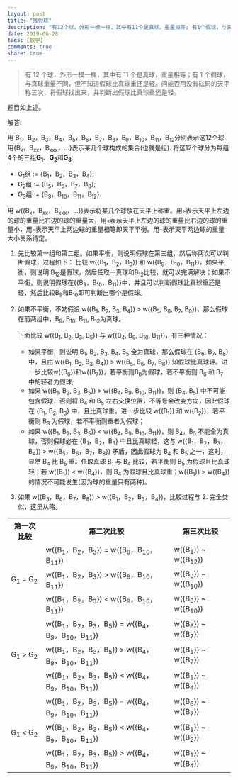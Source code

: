```yaml
---
layout: post
title: "找假球"
description: "有12个球，外形一模一样，其中有11个是真球，重量相等; 有1个假球，与真球重量不同，但不知道假球比真球重还是轻. 问能否用没有砝码的天平称三次，将假球找出来，并判断出假球比真球重还是轻."
date: 2019-06-28
tags: [数学]
comments: true
share: true
---
```


> 有 12 个球，外形一模一样，其中有 11 个是真球，重量相等；有 1 个假球，与真球重量不同，但不知道假球比真球重还是轻。问能否用没有砝码的天平称三次，将假球找出来，并判断出假球比真球重还是轻。

题目如上述。

解答:

用 B<sub>1</sub>，B<sub>2</sub>，B<sub>3</sub>，B<sub>4</sub>，B<sub>5</sub>，B<sub>6</sub>，B<sub>7</sub>，B<sub>8</sub>，B<sub>9</sub>，B<sub>10</sub>，B<sub>11</sub>，B<sub>12</sub>分别表示这12个球. 用{B<sub>x</sub>，B<sub>xx</sub>，B<sub>xxx</sub>，...}表示某几个球构成的集合(也就是组). 将这12个球分为每组4个的三组<strong>G<sub>1</sub></strong>、<strong>G<sub>2</sub></strong>和<strong>G<sub>3</sub></strong>: 

* G<sub>1</sub>组 := {B<sub>1</sub>，B<sub>2</sub>，B<sub>3</sub>，B<sub>4</sub>};
* G<sub>2</sub>组 := {B<sub>5</sub>，B<sub>6</sub>，B<sub>7</sub>，B<sub>8</sub>};
* G<sub>3</sub>组 := {B<sub>9</sub>，B<sub>10</sub>，B<sub>11</sub>，B<sub>12</sub>}. 

用 w({B<sub>x</sub>，B<sub>xx</sub>，B<sub>xxx</sub>，...})表示将某几个球放在天平上称重。用`>`表示天平上左边的球的重量比右边的球的重量大，用`<`表示天平上左边的球的重量比右边的球的重量小，用`=`表示天平上两边球的重量相等即天平平衡。用`~`表示天平两边球的重量大小关系待定。


1. 先比较第一组和第二组。如果平衡，则说明假球在第三组，然后称两次可以判断假球，过程如下：
比较 w({B<sub>1</sub>，B<sub>2</sub>，B<sub>3</sub>}) 和 w({B<sub>9</sub>，B<sub>10</sub>，B<sub>11</sub>})，如果平衡，则说明 B<sub>12</sub>是假球，然后任取一真球和B<sub>12</sub>比较，就可以完满解决；如果不平衡，则说明假球在{{B<sub>9</sub>，B<sub>10</sub>，B<sub>11</sub>}}中，并且可以判断假球比真球重还是轻，然后比较B<sub>9</sub>和B<sub>10</sub>即可判断出哪个是假球。
2. 如果不平衡，不妨假设 w({B<sub>1</sub>, B<sub>2</sub>, B<sub>3</sub>, B<sub>4</sub>}) > w({B<sub>5</sub>, B<sub>6</sub>, B<sub>7</sub>, B<sub>8</sub>})，那么假球在前两组中，B<sub>9</sub>, B<sub>10</sub>, B<sub>11</sub>, B<sub>12</sub>为真球。
   
   下面比较 w({B<sub>1</sub>, B<sub>2</sub>, B<sub>3</sub>, B<sub>5</sub>}) 与 w({B<sub>4</sub>, B<sub>9</sub>, B<sub>10</sub>, B<sub>11</sub>})，有三种情况：
    
   * 如果平衡，则说明 B<sub>1</sub>, B<sub>2</sub>, B<sub>3</sub>, B<sub>4</sub>, B<sub>5</sub> 全为真球，那么假球在 {B<sub>6</sub>, B<sub>7</sub>, B<sub>8</sub>} 中，且由 w({B<sub>1</sub>, B<sub>2</sub>, B<sub>3</sub>, B<sub>4</sub>}) > w({B<sub>5</sub>, B<sub>6</sub>, B<sub>7</sub>, B<sub>8</sub>}) 知假球比真球轻。进一步比较w({B<sub>6</sub>})和w({B<sub>7</sub>})，若平衡则B<sub>8</sub>为假球，若不平衡则 B<sub>6</sub> 和 B<sub>7</sub> 中的轻者为假球;
   * 如果 w({B<sub>1</sub>, B<sub>2</sub>, B<sub>3</sub>, B<sub>5</sub>}) > w({B<sub>4</sub>, B<sub>9</sub>, B<sub>10</sub>, B<sub>11</sub>})，则 {B<sub>4</sub>, B<sub>5</sub>} 中不可能包含假球，否则将 B<sub>4</sub> 和 B<sub>5</sub> 左右交换位置，不等号会改变方向，因此假球在 {B<sub>1</sub>, B<sub>2</sub>, B<sub>3</sub>} 中，且比真球重。进一步比较 w({B<sub>1</sub>}) 和 w({B<sub>2</sub>})，若平衡则 B<sub>3</sub> 为假球，若不平衡则重者为假球；
   * 如果 w({B<sub>1</sub>, B<sub>2</sub>, B<sub>3</sub>, B<sub>5</sub>}) < w({B<sub>4</sub>, B<sub>9</sub>, B<sub>10</sub>, B<sub>11</sub>})，则 B<sub>4</sub>，B<sub>5</sub> 不能全为真球，否则假球必在 {B<sub>1</sub>，B<sub>2</sub>，B<sub>3</sub>} 中且比真球轻，这与 w({B<sub>1</sub>，B<sub>2</sub>，B<sub>3</sub>，B<sub>4</sub>}) > w({B<sub>5</sub>，B<sub>6</sub>，B<sub>7</sub>，B<sub>8</sub>}) 矛盾，因此假球为 B<sub>4</sub> 和 B<sub>5</sub> 之一，这时，显然 B<sub>4</sub> 比 B<sub>5</sub> 重。任取真球 B<sub>1</sub> 与 B<sub>4</sub> 比较，若平衡则 B<sub>5</sub> 为假球且比真球轻；若 w({B<sub>1</sub>}) < w({B<sub>4</sub>})，则 B<sub>4</sub> 为假球且比真球重；w({B<sub>1</sub>}) > w({B<sub>4</sub>}) 的情况不可能发生(因为球的重量只有两种)。
3. 如果 w({B<sub>5</sub>，B<sub>6</sub>，B<sub>7</sub>，B<sub>8</sub>}) > w({B<sub>1</sub>，B<sub>2</sub>，B<sub>3</sub>，B<sub>4</sub>})，比较过程与 2. 完全类似，这里从略。


<!--
<style type="text/css">
.tg  {border-collapse:collapse;border-spacing:0;}
.tg td{font-family:Arial，sans-serif;font-size:14px;padding:10px 5px;border-style:solid;border-width:1px;overflow:hidden;word-break:normal;border-color:black;}
.tg th{font-family:Arial，sans-serif;font-size:14px;font-weight:normal;padding:10px 5px;border-style:solid;border-width:1px;overflow:hidden;word-break:normal;border-color:black;}
.tg .tg-0pky{border-color:inherit;text-align:left;vertical-align:top}
.tg .tg-0lax{text-align:left;vertical-align:top}
</style>
-->

<table class="tg">
  <tr>
    <th class="tg-0pky">第一次比较</th>
    <th class="tg-0lax">第二次比较</th>
    <th class="tg-0lax">第三次比较</th>
  </tr>
  <tr>
    <td class="tg-0lax" rowspan="3">G<sub>1</sub> = G<sub>2</sub></td>
    <td class="tg-0lax">w({B<sub>1</sub>，B<sub>2</sub>，B<sub>3</sub>}) = w({B<sub>9</sub>，B<sub>10</sub>，B<sub>11</sub>})</td>
    <td class="tg-0lax">w({B<sub>1</sub>}) ~ w({B<sub>12</sub>})</td>
  </tr>
  <tr>
    <td class="tg-0lax">w({B<sub>1</sub>，B<sub>2</sub>，B<sub>3</sub>}) > w({B<sub>9</sub>，B<sub>10</sub>，B<sub>11</sub>})</td>
    <td class="tg-0lax">w({B<sub>9</sub>}) ~ w({B<sub>10</sub>})</td>
  </tr>
  <tr>
    <td class="tg-0lax">w({B<sub>1</sub>，B<sub>2</sub>，B<sub>3</sub>}) < w({B<sub>9</sub>，B<sub>10</sub>，B<sub>11</sub>})</td>
    <td class="tg-0lax">w({B<sub>9</sub>}) ~ w({B<sub>10</sub>})</td>
  </tr>
  <tr>
    <td class="tg-0lax" rowspan="3">G<sub>1</sub> > G<sub>2</sub></td>
    <td class="tg-0lax">w({B<sub>1</sub>，B<sub>2</sub>，B<sub>3</sub>，B<sub>5</sub>}) = w({B<sub>4</sub>，B<sub>9</sub>，B<sub>10</sub>，B<sub>11</sub>})</td>
    <td class="tg-0lax">w({B<sub>6</sub>}) ~ w({B<sub>7</sub>})</td>
  </tr>
  <tr>
    <td class="tg-0lax">w({B<sub>1</sub>，B<sub>2</sub>，B<sub>3</sub>，B<sub>5</sub>}) > w({B<sub>4</sub>，B<sub>9</sub>，B<sub>10</sub>，B<sub>11</sub>})</td>
    <td class="tg-0lax">w({B<sub>1</sub>}) ~ w({B<sub>2</sub>})</td>
  </tr>
  <tr>
    <td class="tg-0lax">w({B<sub>1</sub>，B<sub>2</sub>，B<sub>3</sub>，B<sub>5</sub>}) < w({B<sub>4</sub>，B<sub>9</sub>，B<sub>10</sub>，B<sub>11</sub>})</td>
    <td class="tg-0lax">w({B<sub>1</sub>}) ~ w({B<sub>4</sub>})</td>
  </tr>
  <tr>
    <td class="tg-0lax" rowspan="3">G<sub>1</sub> < G<sub>2</sub></td>
    <td class="tg-0lax">w({B<sub>1</sub>，B<sub>2</sub>，B<sub>3</sub>，B<sub>5</sub>}) = w({B<sub>4</sub>，B<sub>9</sub>，B<sub>10</sub>，B<sub>11</sub>})</td>
    <td class="tg-0lax">w({B<sub>6</sub>}) ~ w({B<sub>7</sub>})</td>
  </tr>
  <tr>
    <td class="tg-0lax">w({B<sub>1</sub>，B<sub>2</sub>，B<sub>3</sub>，B<sub>5</sub>}) < w({B<sub>4</sub>，B<sub>9</sub>，B<sub>10</sub>，B<sub>11</sub>})</td>
    <td class="tg-0lax">w({B<sub>1</sub>}) ~ w({B<sub>2</sub>})</td>
  </tr>
  <tr>
    <td class="tg-0lax">w({B<sub>1</sub>，B<sub>2</sub>，B<sub>3</sub>，B<sub>5</sub>}) > w({B<sub>4</sub>，B<sub>9</sub>，B<sub>10</sub>，B<sub>11</sub>})</td>
    <td class="tg-0lax">w({B<sub>1</sub>}) ~ w({B<sub>4</sub>})</td>
  </tr>
</table>